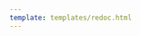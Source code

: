 ```yaml
---
template: templates/redoc.html
---
```


<redoc spec-url="{{base_path}}/apis/restapis/org-idle-account-identification.yaml"></redoc>
